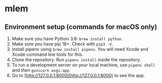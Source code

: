 # mlem

## Environment setup (commands for macOS only)

1. Make sure you have Python 3.6: `brew install python`.
2. Make sure you have pip 18+. Check with `pip3 -V`.
3. Install pipenv using `brew install pipenv`. You will need Xcode and Xcode command line tools for this. 
4. Clone the repository. Run `pipenv install` inside the repository.
5. To run a development server on your local machine, use `pipenv shell` and then `gunicorn wsgi:app`.
6. Go to [http://127.0.0.1:8000](http://127.0.0.1:8000) to see the app.
